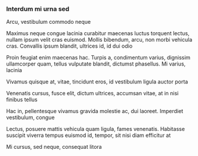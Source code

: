 ### Interdum mi urna sed

Arcu, vestibulum commodo neque

Maximus neque congue lacinia curabitur maecenas luctus torquent lectus, nullam ipsum velit cras euismod. Mollis bibendum, arcu, non morbi vehicula cras. Convallis ipsum blandit, ultrices id, id dui odio

Proin feugiat enim maecenas hac. Turpis a, condimentum varius, dignissim ullamcorper quam, tellus vulputate blandit, dictumst phasellus. Mi varius, lacinia

Vivamus quisque at, vitae, tincidunt eros, id vestibulum ligula auctor porta

Venenatis cursus, fusce elit, dictum ultrices, accumsan vitae, at in nisi finibus tellus

Hac in, pellentesque vivamus gravida molestie ac, dui laoreet. Imperdiet vestibulum, congue

Lectus, posuere mattis vehicula quam ligula, fames venenatis. Habitasse suscipit viverra tempus euismod id, tempor, sit nisi diam efficitur at

Mi cursus, sed neque, consequat litora


